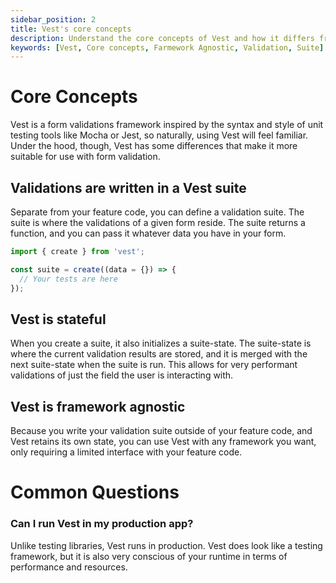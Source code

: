 ```yaml
---
sidebar_position: 2
title: Vest's core concepts
description: Understand the core concepts of Vest and how it differs from other validation libraries.
keywords: [Vest, Core concepts, Farmework Agnostic, Validation, Suite]
---
```


# Core Concepts

Vest is a form validations framework inspired by the syntax and style of unit testing tools like Mocha or Jest, so naturally, using Vest will feel familiar. Under the hood, though, Vest has some differences that make it more suitable for use with form validation.

## Validations are written in a Vest suite

Separate from your feature code, you can define a validation suite. The suite is where the validations of a given form reside. The suite returns a function, and you can pass it whatever data you have in your form.

```js
import { create } from 'vest';

const suite = create((data = {}) => {
  // Your tests are here
});
```

## Vest is stateful

When you create a suite, it also initializes a suite-state. The suite-state is where the current validation results are stored, and it is merged with the next suite-state when the suite is run. This allows for very performant validations of just the field the user is interacting with.

## Vest is framework agnostic

Because you write your validation suite outside of your feature code, and Vest retains its own state, you can use Vest with any framework you want, only requiring a limited interface with your feature code.

# Common Questions

### Can I run Vest in my production app?

Unlike testing libraries, Vest runs in production. Vest does look like a testing framework, but it is also very conscious of your runtime in terms of performance and resources.
